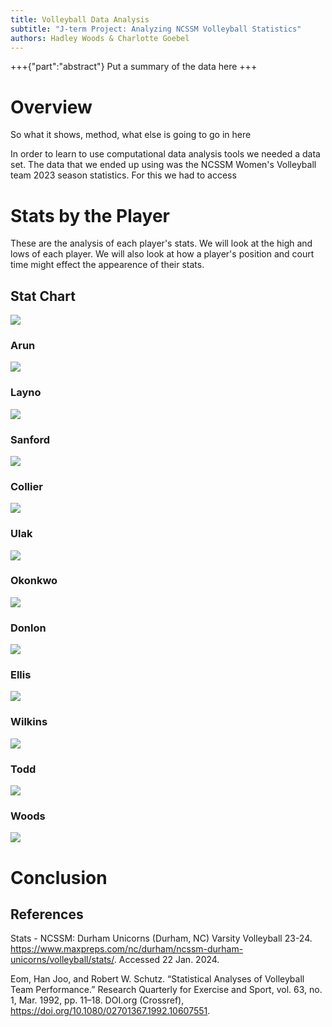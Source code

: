 ```yaml
---
title: Volleyball Data Analysis
subtitle: "J-term Project: Analyzing NCSSM Volleyball Statistics"
authors: Hadley Woods & Charlotte Goebel
---
```


+++{"part":"abstract"}
Put a summary of the data here
+++

# Overview
 So what it shows, method, what else is going to go in here

In order to learn to use computational data analysis tools we needed a data set. The data that we ended up using was the NCSSM Women's Volleyball team 2023 season statistics. For this we had to access

# Stats by the Player

These are the analysis of each player's stats. We will look at the high and lows of each player. We will also look at how a player's position and court time might effect the appearence of their stats.
## Stat Chart
![](#my-cell)

### Arun
![](#saachi)

### Layno
![](#jules)

### Sanford
![](#mack)

### Collier
![](#claire)

### Ulak
![](#tish)

### Okonkwo
![](#amy)

### Donlon
![](#maren)

### Ellis
![](#taylor)

### Wilkins
![](#muff)

### Todd
![](#cat)

### Woods
![](#hadley)

# Conclusion

## References
Stats - NCSSM: Durham Unicorns (Durham, NC) Varsity Volleyball 23-24. https://www.maxpreps.com/nc/durham/ncssm-durham-unicorns/volleyball/stats/. Accessed 22 Jan. 2024.

Eom, Han Joo, and Robert W. Schutz. “Statistical Analyses of Volleyball Team Performance.” Research Quarterly for Exercise and Sport, vol. 63, no. 1, Mar. 1992, pp. 11–18. DOI.org (Crossref), https://doi.org/10.1080/02701367.1992.10607551.